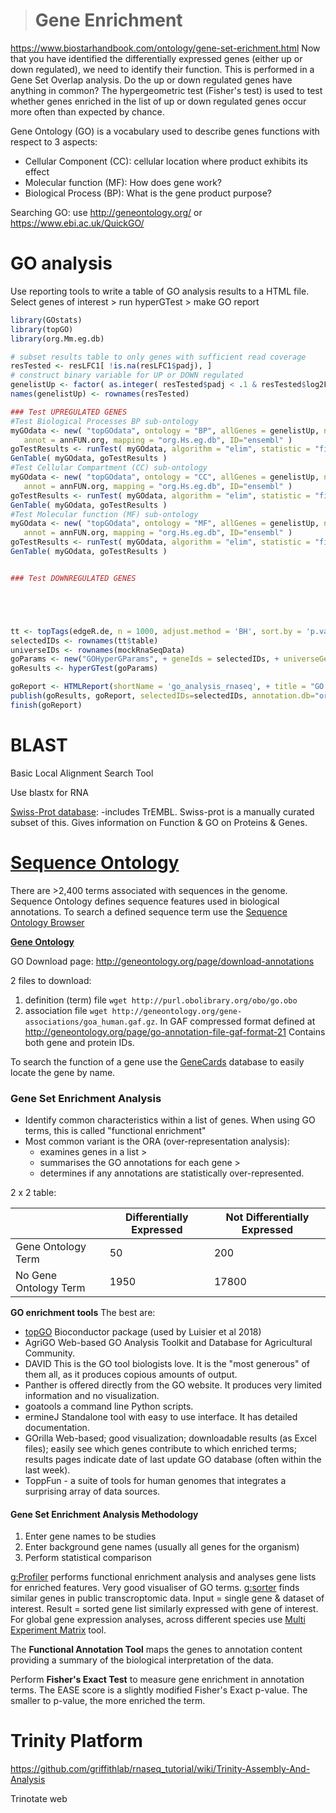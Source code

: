 > # Gene Enrichment

https://www.biostarhandbook.com/ontology/gene-set-erichment.html
Now that you have identified the differentially expressed genes (either up or down regulated), we need to identify their function. This is performed in a Gene Set Overlap analysis. Do the up or down regulated genes have anything in common?  The hypergeometric test (Fisher's test) is used to test whether genes enriched in the list of up or down regulated genes occur more often than expected by chance.

Gene Ontology (GO) is a vocabulary used to describe genes functions with respect to 3 aspects:
- Cellular Component (CC): cellular location where product exhibits its effect
- Molecular function (MF): How does gene work?
- Biological Process (BP): What is the gene product purpose?

Searching GO: use http://geneontology.org/ or https://www.ebi.ac.uk/QuickGO/


# GO analysis

Use reporting tools to write a table of GO analysis results to a HTML file. 
Select genes of interest > run hyperGTest > make GO report
```r
library(GOstats)
library(topGO)
library(org.Mm.eg.db)

# subset results table to only genes with sufficient read coverage
resTested <- resLFC1[ !is.na(resLFC1$padj), ]
# construct binary variable for UP or DOWN regulated
genelistUp <- factor( as.integer( resTested$padj < .1 & resTested$log2FoldChange > 0 ) )
names(genelistUp) <- rownames(resTested)

### Test UPREGULATED GENES
#Test Biological Processes BP sub-ontology
myGOdata <- new( "topGOdata", ontology = "BP", allGenes = genelistUp, nodeSize = 10,
   annot = annFUN.org, mapping = "org.Hs.eg.db", ID="ensembl" )
goTestResults <- runTest( myGOdata, algorithm = "elim", statistic = "fisher" )
GenTable( myGOdata, goTestResults )
#Test Cellular Compartment (CC) sub-ontology
myGOdata <- new( "topGOdata", ontology = "CC", allGenes = genelistUp, nodeSize = 10,
   annot = annFUN.org, mapping = "org.Hs.eg.db", ID="ensembl" )
goTestResults <- runTest( myGOdata, algorithm = "elim", statistic = "fisher" )
GenTable( myGOdata, goTestResults )
#Test Molecular function (MF) sub-ontology
myGOdata <- new( "topGOdata", ontology = "MF", allGenes = genelistUp, nodeSize = 10,
   annot = annFUN.org, mapping = "org.Hs.eg.db", ID="ensembl" )
goTestResults <- runTest( myGOdata, algorithm = "elim", statistic = "fisher" )
GenTable( myGOdata, goTestResults )


### Test DOWNREGULATED GENES





tt <- topTags(edgeR.de, n = 1000, adjust.method = 'BH', sort.by = 'p.value')
selectedIDs <- rownames(tt$table)
universeIDs <- rownames(mockRnaSeqData)
goParams <- new("GOHyperGParams", + geneIds = selectedIDs, + universeGeneIds = universeIDs, + annotation ="org.Mm.eg" , + ontology = "MF", + pvalueCutoff = 0.01, + conditional = TRUE, + testDirection = "over")
goResults <- hyperGTest(goParams)

goReport <- HTMLReport(shortName = 'go_analysis_rnaseq', + title = "GO analysis of mockRnaSeqData", + reportDirectory = "./reports")
publish(goResults, goReport, selectedIDs=selectedIDs, annotation.db="org.Mm.eg", + pvalueCutoff= 0.05)
finish(goReport)
```

# BLAST
Basic Local Alignment Search Tool

Use blastx for RNA

[Swiss-Prot database](https://www.uniprot.org/):
-includes TrEMBL. Swiss-prot is a manually curated subset of this. 
Gives information on Function & GO on Proteins & Genes.

# **[Sequence Ontology](http://www.sequenceontology.org/browser/obob.cgi)**
There are >2,400 terms associated with sequences in the genome. Sequence Ontology defines sequence features used in biological annotations.
To search a defined sequence term use the [Sequence Ontology Browser](http://www.sequenceontology.org/browser/obob.cgi)

**[Gene Ontology](http://geneontology.org/)**



GO Download page: http://geneontology.org/page/download-annotations

2 files to download: 
1. definition (term) file `wget http://purl.obolibrary.org/obo/go.obo`
2. association file `wget http://geneontology.org/gene-associations/goa_human.gaf.gz`. In GAF compressed format defined at http://geneontology.org/page/go-annotation-file-gaf-format-21
Contains both gene and protein IDs.

To search the function of a gene use the [GeneCards](http://www.genecards.org/) database to easily locate the gene by name.

### Gene Set Enrichment Analysis
- Identify common characteristics within a list of genes. When using GO terms, this is called "functional enrichment"
- Most common variant is the ORA (over-representation analysis): 
	- examines genes in a list > 
	- summarises the GO annotations for each gene > 
	- determines if any annotations are statistically over-represented.

2 x 2 table:

|  | Differentially Expressed | Not Differentially Expressed
|--|--|--|
| Gene Ontology Term | 50 | 200
| No Gene Ontology Term| 1950 | 17800


 **GO enrichment tools** 
 The best are:
- [topGO](https://bioconductor.org/packages/release/bioc/html/topGO.html) Bioconductor package (used by Luisier et al 2018)
- AgriGO Web-based GO Analysis Toolkit and Database for Agricultural Community.
- DAVID This is the GO tool biologists love. It is the "most generous" of them all, as it produces copious amounts of output. 
- Panther is offered directly from the GO website. It produces very limited information and no visualization.
- goatools a command line Python scripts.
- ermineJ Standalone tool with easy to use interface. It has detailed documentation.
- GOrilla Web-based; good visualization; downloadable results (as Excel files); easily see which genes contribute to which enriched terms; results pages indicate date of last update GO database (often within the last week).
- ToppFun - a suite of tools for human genomes that integrates a surprising array of data sources.

#### Gene Set Enrichment Analysis Methodology
1. Enter gene names to be studies
2. Enter background gene names (usually all genes for the organism)
3. Perform statistical comparison

[g:Profiler](https://biit.cs.ut.ee/gprofiler/) performs functional enrichment analysis and analyses gene lists for enriched features.  Very good visualiser of GO terms. 
[g:sorter](https://biit.cs.ut.ee/gprofiler/gsorter.cgi) finds similar genes in public  transcroptomic data. Input = single gene & dataset of interest. Result = sorted gene list similarly expressed with gene of interest. For global gene expression analyses, across different species use [Multi Experiment Matrix](https://biit.cs.ut.ee/mem/) tool.

The **Functional Annotation Tool** maps the genes to annotation content providing a summary of the biological interpretation of the data.

Perform **Fisher's Exact Test** to measure gene enrichment in annotation terms. The EASE score is a slightly modified Fisher's Exact p-value. The smaller to p-value, the more enriched the term.

# Trinity Platform

https://github.com/griffithlab/rnaseq_tutorial/wiki/Trinity-Assembly-And-Analysis

Trinotate web
<!--stackedit_data:
eyJoaXN0b3J5IjpbMTc0NDQ3NjUxOCwtMTcxMzQ4MjI2OCwxMz
IxMjE1OTA3LDk0NzUyMDQ4OCw3OTc5NDUwMTcsNDg4NDU3Nzc3
LC05NDIwMTQzMCwxNTI4NTgxNTkzXX0=
-->